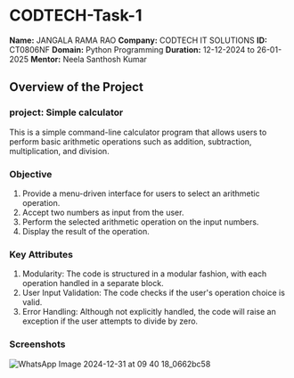 # CODTECH-Task-1

**Name:** JANGALA RAMA RAO
**Company:** CODTECH IT SOLUTIONS
**ID:** CT0806NF
**Domain:** Python Programming
**Duration:** 12-12-2024 to 26-01-2025
**Mentor:** Neela Santhosh Kumar


## Overview of the Project
### project: Simple calculator
This is a simple command-line calculator program that allows users to perform basic arithmetic operations such as addition, subtraction, multiplication, and division.
### Objective
1. Provide a menu-driven interface for users to select an arithmetic operation.
2. Accept two numbers as input from the user.
3. Perform the selected arithmetic operation on the input numbers.
4. Display the result of the operation.
### Key Attributes
1. Modularity: The code is structured in a modular fashion, with each operation handled in a separate block.
2. User Input Validation: The code checks if the user's operation choice is valid.
3. Error Handling: Although not explicitly handled, the code will raise an exception if the user attempts to divide by zero. 

### Screenshots

![WhatsApp Image 2024-12-31 at 09 40 18_0662bc58](https://github.com/user-attachments/assets/f1156141-a4a2-4971-94df-2850544d7191)

